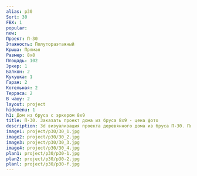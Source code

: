 ```yaml
---
alias: p30
Sort: 30
FBX: 1
popular: 
new: 
Проект: П-30
Этажность: Полутораэтажный
Крыша: Прямая
Размер: 8х8
Площадь: 102
Эркер: 1
Балкон: 2
Кукушка: 1
Гараж: 2
Котельная: 2
Терраса: 2
В чашу: 2
layout: project
hidemenu: 1
h1: Дом из бруса с эркером 8х9
title: П-30. Заказать проект дома из бруса 8х9 - цена фото
description: 3d визуализация проекта деревянного дома из бруса П-30. Площадь 102 м2, размер 8х9. Вы можете внести любые изменения в проект.
image1: project/p30/30_1.jpg
image2: project/p30/30_2.jpg
image3: project/p30/30_3.jpg
image4: project/p30/30_4.jpg
plan1: project/p30/p30-1.jpg
plan2: project/p30/p30-2.jpg
planl: project/p30/p30-f.jpg
---
```


